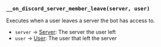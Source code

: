 ### `__on_discord_server_member_leave(server, user)`

Executes when a user leaves a server the bot has access to.

* `server` -> [Server](/values/server.md): The server the user left
* `user` -> [User](/values/user.md): The user that left the server